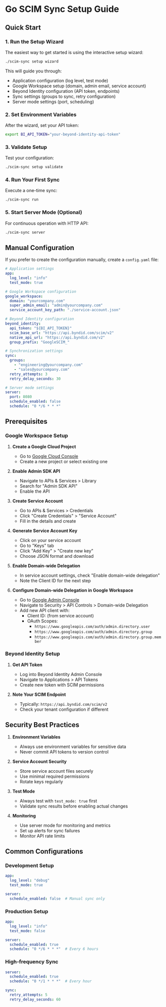 # Go SCIM Sync Setup Guide

## Quick Start

### 1. Run the Setup Wizard
The easiest way to get started is using the interactive setup wizard:

```bash
./scim-sync setup wizard
```

This will guide you through:
- Application configuration (log level, test mode)
- Google Workspace setup (domain, admin email, service account)
- Beyond Identity configuration (API token, endpoints)
- Sync settings (groups to sync, retry configuration)
- Server mode settings (port, scheduling)

### 2. Set Environment Variables
After the wizard, set your API token:

```bash
export BI_API_TOKEN="your-beyond-identity-api-token"
```

### 3. Validate Setup
Test your configuration:

```bash
./scim-sync setup validate
```

### 4. Run Your First Sync
Execute a one-time sync:

```bash
./scim-sync run
```

### 5. Start Server Mode (Optional)
For continuous operation with HTTP API:

```bash
./scim-sync server
```

## Manual Configuration

If you prefer to create the configuration manually, create a `config.yaml` file:

```yaml
# Application settings
app:
  log_level: "info"
  test_mode: true

# Google Workspace configuration
google_workspace:
  domain: "yourcompany.com"
  super_admin_email: "admin@yourcompany.com"
  service_account_key_path: "./service-account.json"

# Beyond Identity configuration  
beyond_identity:
  api_token: "${BI_API_TOKEN}"
  scim_base_url: "https://api.byndid.com/scim/v2"
  native_api_url: "https://api.byndid.com/v2"
  group_prefix: "GoogleSCIM_"

# Synchronization settings
sync:
  groups:
    - "engineering@yourcompany.com"
    - "sales@yourcompany.com"
  retry_attempts: 3
  retry_delay_seconds: 30

# Server mode settings
server:
  port: 8080
  schedule_enabled: false
  schedule: "0 */6 * * *"
```

## Prerequisites

### Google Workspace Setup

1. **Create a Google Cloud Project**
   - Go to [Google Cloud Console](https://console.cloud.google.com)
   - Create a new project or select existing one

2. **Enable Admin SDK API**
   - Navigate to APIs & Services > Library
   - Search for "Admin SDK API"
   - Enable the API

3. **Create Service Account**
   - Go to APIs & Services > Credentials
   - Click "Create Credentials" > "Service Account"
   - Fill in the details and create

4. **Generate Service Account Key**
   - Click on your service account
   - Go to "Keys" tab
   - Click "Add Key" > "Create new key"
   - Choose JSON format and download

5. **Enable Domain-wide Delegation**
   - In service account settings, check "Enable domain-wide delegation"
   - Note the Client ID for the next step

6. **Configure Domain-wide Delegation in Google Workspace**
   - Go to [Google Admin Console](https://admin.google.com)
   - Navigate to Security > API Controls > Domain-wide Delegation
   - Add new API client with:
     - Client ID: (from service account)
     - OAuth Scopes: 
       - `https://www.googleapis.com/auth/admin.directory.user`
       - `https://www.googleapis.com/auth/admin.directory.group`
       - `https://www.googleapis.com/auth/admin.directory.group.member`

### Beyond Identity Setup

1. **Get API Token**
   - Log into Beyond Identity Admin Console
   - Navigate to Applications > API Tokens
   - Create new token with SCIM permissions

2. **Note Your SCIM Endpoint**
   - Typically: `https://api.byndid.com/scim/v2`
   - Check your tenant configuration if different

## Security Best Practices

1. **Environment Variables**
   - Always use environment variables for sensitive data
   - Never commit API tokens to version control

2. **Service Account Security**
   - Store service account files securely
   - Use minimal required permissions
   - Rotate keys regularly

3. **Test Mode**
   - Always test with `test_mode: true` first
   - Validate sync results before enabling actual changes

4. **Monitoring**
   - Use server mode for monitoring and metrics
   - Set up alerts for sync failures
   - Monitor API rate limits

## Common Configurations

### Development Setup
```yaml
app:
  log_level: "debug"
  test_mode: true

server:
  schedule_enabled: false  # Manual sync only
```

### Production Setup
```yaml
app:
  log_level: "info"
  test_mode: false

server:
  schedule_enabled: true
  schedule: "0 */6 * * *"  # Every 6 hours
```

### High-frequency Sync
```yaml
server:
  schedule_enabled: true
  schedule: "0 */1 * * *"  # Every hour

sync:
  retry_attempts: 5
  retry_delay_seconds: 60
```
